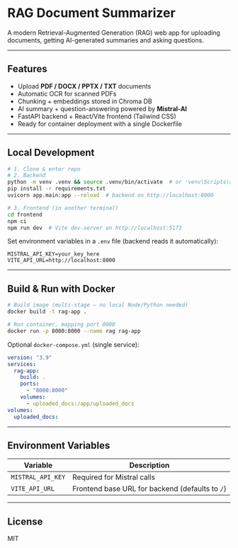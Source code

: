 # RAG Document Summarizer

A modern Retrieval-Augmented Generation (RAG) web app for uploading documents, getting AI-generated summaries and asking questions.

---

## Features
* Upload **PDF / DOCX / PPTX / TXT** documents
* Automatic OCR for scanned PDFs
* Chunking + embeddings stored in Chroma DB
* AI summary + question-answering powered by **Mistral-AI**
* FastAPI backend + React/Vite frontend (Tailwind CSS)
* Ready for container deployment with a single Dockerfile

---

## Local Development

```bash
# 1. Clone & enter repo
# 2. Backend
python -m venv .venv && source .venv/bin/activate  # or 'venv\Scripts\activate' on Windows
pip install -r requirements.txt
uvicorn app.main:app --reload  # backend on http://localhost:8000

# 3. Frontend (in another terminal)
cd frontend
npm ci
npm run dev  # Vite dev-server on http://localhost:5173
```

Set environment variables in a `.env` file (backend reads it automatically):

```
MISTRAL_API_KEY=your_key_here
VITE_API_URL=http://localhost:8000
```

---

## Build & Run with Docker

```bash
# Build image (multi-stage – no local Node/Python needed)
docker build -t rag-app .

# Run container, mapping port 8000
docker run -p 8000:8000 --name rag rag-app
```

Optional `docker-compose.yml` (single service):

```yaml
version: "3.9"
services:
  rag-app:
    build: .
    ports:
      - "8000:8000"
    volumes:
      - uploaded_docs:/app/uploaded_docs
volumes:
  uploaded_docs:
```

---

## Environment Variables
| Variable | Description |
|----------|-------------|
| `MISTRAL_API_KEY` | Required for Mistral calls |
| `VITE_API_URL` | Frontend base URL for backend (defaults to `/`) |

---

## License
MIT

